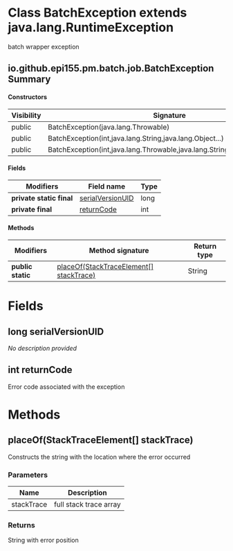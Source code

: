 Class BatchException extends java.lang.RuntimeException
=======================================================
batch wrapper exception

io.github.epi155.pm.batch.job.BatchException Summary
-------
#### Constructors
| Visibility | Signature                                                                    |
| ---------- | ---------------------------------------------------------------------------- |
| public     | BatchException(java.lang.Throwable)                                          |
| public     | BatchException(int,java.lang.String,java.lang.Object...)                     |
| public     | BatchException(int,java.lang.Throwable,java.lang.String,java.lang.Object...) |
#### Fields
| Modifiers                | Field name                                 | Type |
| ------------------------ | ------------------------------------------ | ---- |
| **private static final** | [serialVersionUID](#long-serialversionuid) | long |
| **private final**        | [returnCode](#int-returncode)              | int  |
#### Methods
| Modifiers         | Method signature                                                                | Return type |
| ----------------- | ------------------------------------------------------------------------------- | ----------- |
| **public static** | [placeOf(StackTraceElement[] stackTrace)](#placeofstacktraceelement-stacktrace) | String      |

Fields
======
long serialVersionUID
---------------------
*No description provided*


int returnCode
--------------
Error code associated with the exception


Methods
=======
placeOf(StackTraceElement[] stackTrace)
---------------------------------------
Constructs the string with the location where the error occurred

### Parameters

| Name       | Description            |
| ---------- | ---------------------- |
| stackTrace | full stack trace array |

### Returns

String with error position


